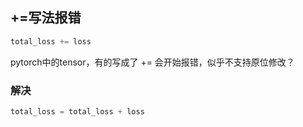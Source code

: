 ## +=写法报错

```python
total_loss += loss
```
pytorch中的tensor，有的写成了 += 会开始报错，似乎不支持原位修改？

### 解决
```python
total_loss = total_loss + loss

```

